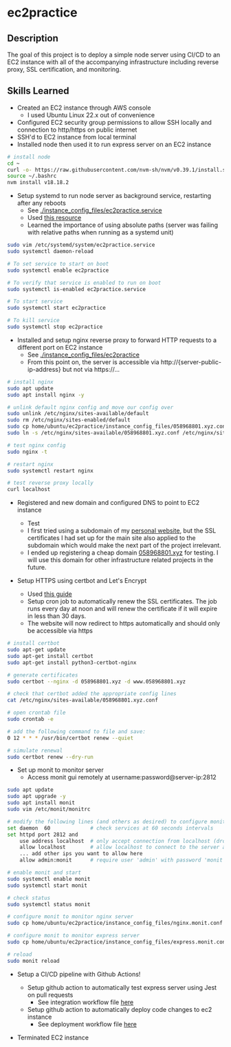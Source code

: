 # ec2practice

## Description

The goal of this project is to deploy a simple node server using CI/CD to an EC2 instance with all of the accompanying infrastructure including reverse proxy, SSL certification, and monitoring.

## Skills Learned

- Created an EC2 instance through AWS console
  - I used Ubuntu Linux 22.x out of convenience
- Configured EC2 security group permissions to allow SSH locally and connection to http/https on public internet
- SSH'd to EC2 instance from local terminal
- Installed node then used it to run express server on an EC2 instance

```bash
# install node
cd ~
curl -o- https://raw.githubusercontent.com/nvm-sh/nvm/v0.39.1/install.sh | bash
source ~/.bashrc
nvm install v18.18.2
```

- Setup systemd to run node server as background service, restarting after any reboots
  - See [./instance_config_files/ec2practice.service](./instance_config_files/ec2practice.service)
  - Used [this resource](https://linuxhandbook.com/create-systemd-services/)
  - Learned the importance of using absolute paths (server was failing with relative paths when running as a systemd unit)

```bash
sudo vim /etc/systemd/system/ec2practice.service
sudo systemctl daemon-reload

# To set service to start on boot
sudo systemctl enable ec2practice

# To verify that service is enabled to run on boot
sudo systemctl is-enabled ec2practice.service

# To start service
sudo systemctl start ec2practice

# To kill service
sudo systemctl stop ec2practice
```

- Installed and setup nginx reverse proxy to forward HTTP requests to a different port on EC2 instance
  - See [./instance_config_files/ec2practice](./instance_config_files/ec2practice)
  - From this point on, the server is accessible via http://{server-public-ip-address} but not via https://...

```bash
# install nginx
sudo apt update
sudo apt install nginx -y

# unlink default nginx config and move our config over
sudo unlink /etc/nginx/sites-available/default
sudo rm /etc/nginx/sites-enabled/default
sudo cp home/ubuntu/ec2practice/instance_config_files/058968801.xyz.conf /etc/nginx/sites-available
sudo ln -s /etc/nginx/sites-available/058968801.xyz.conf /etc/nginx/sites-enabled/

# test nginx config
sudo nginx -t

# restart nginx
sudo systemctl restart nginx

# test reverse proxy locally
curl localhost
```

- Registered and new domain and configured DNS to point to EC2 instance

  - Test
  - I first tried using a subdomain of my [personal website](https://dgaliano.com), but the SSL certificates I had set up for the main site also applied to the subdomain which would make the next part of the project irrelevant.
  - I ended up registering a cheap domain [058968801.xyz](058968801.xyz) for testing. I will use this domain for other infrastructure related projects in the future.

- Setup HTTPS using certbot and Let's Encrypt
  - Used [this guide](https://www.nginx.com/blog/using-free-ssltls-certificates-from-lets-encrypt-with-nginx/)
  - Setup cron job to automatically renew the SSL certificates. The job runs every day at noon and will renew the certificate if it will expire in less than 30 days.
  - The website will now redirect to https automatically and should only be accessible via https

```bash
# install certbot
sudo apt-get update
sudo apt-get install certbot
sudo apt-get install python3-certbot-nginx

# generate certificates
sudo certbot --nginx -d 058968801.xyz -d www.058968801.xyz

# check that certbot added the appropriate config lines
cat /etc/nginx/sites-available/058968801.xyz.conf

# open crontab file
sudo crontab -e

# add the following command to file and save:
0 12 * * * /usr/bin/certbot renew --quiet

# simulate renewal
sudo certbot renew --dry-run
```

- Set up monit to monitor server
  - Access monit gui remotely at username:password@server-ip:2812

```bash
sudo apt update
sudo apt upgrade -y
sudo apt install monit
sudo vim /etc/monit/monitrc

# modify the following lines (and others as desired) to configure monit, you should replace the passwords
set daemon  60             # check services at 60 seconds intervals
set httpd port 2812 and
    use address localhost  # only accept connection from localhost (drop if you use M/Monit)
    allow localhost        # allow localhost to connect to the server and
    ... add other ips you want to allow here
    allow admin:monit      # require user 'admin' with password 'monit'

# enable monit and start
sudo systemctl enable monit
sudo systemctl start monit

# check status
sudo systemctl status monit

# configure monit to monitor nginx server
sudo cp home/ubuntu/ec2practice/instance_config_files/nginx.monit.conf etc/monit/conf.d/monit.conf

# configure monit to monitor express server
sudo cp home/ubuntu/ec2practice/instance_config_files/express.monit.conf etc/monit/conf.d/express.conf

# reload
sudo monit reload
```

- Setup a CI/CD pipeline with Github Actions!
  - Setup github action to automatically test express server using Jest on pull requests
    - See integration workflow file [here](.github/workflows/test.yml)
  - Setup github action to automatically deploy code changes to ec2 instance
    - See deployment workflow file [here](.github/workflows/deploy-aws.yml)

- Terminated EC2 instance
